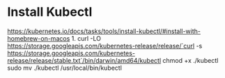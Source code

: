 # Install Kubectl

https://kubernetes.io/docs/tasks/tools/install-kubectl/#install-with-homebrew-on-macos
1. 
curl -LO https://storage.googleapis.com/kubernetes-release/release/`curl -s https://storage.googleapis.com/kubernetes-release/release/stable.txt`/bin/darwin/amd64/kubectl
chmod +x ./kubectl
sudo mv ./kubectl /usr/local/bin/kubectl
